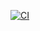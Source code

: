 [![CI](https://github.com/tednaaa/custom-ts-functions/actions/workflows/ci.yml/badge.svg)](https://github.com/tednaaa/group-css-media-queries-loader/actions/workflows/ci.yml)
